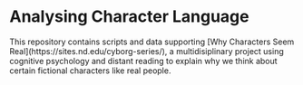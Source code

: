 <h1>Analysing Character Language</h1>
<p>This repository contains scripts and data supporting [Why Characters Seem Real](https://sites.nd.edu/cyborg-series/), a multidisiplinary project using cognitive psychology and distant reading to explain why we think about certain fictional characters like real people.
